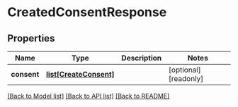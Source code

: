 # CreatedConsentResponse


## Properties
Name | Type | Description | Notes
------------ | ------------- | ------------- | -------------
**consent** | [**list[CreateConsent]**](CreateConsent.md) |  | [optional] [readonly] 

[[Back to Model list]](../README.md#documentation-for-models) [[Back to API list]](../README.md#documentation-for-api-endpoints) [[Back to README]](../README.md)



